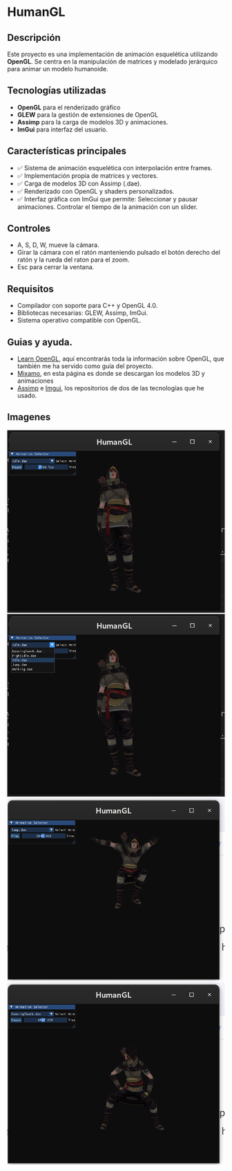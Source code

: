 # HumanGL

## Descripción
Este proyecto es una implementación de animación esquelética utilizando **OpenGL**. Se centra en la manipulación de matrices y modelado jerárquico para animar un modelo humanoide.

## Tecnologías utilizadas
- **OpenGL** para el renderizado gráfico
- **GLEW** para la gestión de extensiones de OpenGL
- **Assimp** para la carga de modelos 3D y animaciones.
- **ImGui** para interfaz del usuario.

## Características principales
  - ✅ Sistema de animación esquelética con interpolación entre frames.
  - ✅ Implementación propia de matrices y vectores.
  - ✅ Carga de modelos 3D con Assimp (.dae).
  - ✅ Renderizado con OpenGL y shaders personalizados.
  - ✅ Interfaz gráfica con ImGui que permite: Seleccionar y pausar animaciones. Controlar el tiempo de la animación con un slider.

## Controles

- A, S, D, W, mueve la cámara.
- Girar la cámara con el ratón manteniendo pulsado el botón derecho del ratón y la rueda del raton para el zoom.
-  Esc para cerrar la ventana.
  
## Requisitos

- Compilador con soporte para C++ y OpenGL 4.0.
- Bibliotecas necesarias: GLEW, Assimp, ImGui.
- Sistema operativo compatible con OpenGL.

## Guias y ayuda.

- [Learn OpenGL](https://learnopengl.com/), aquí encontrarás toda la información sobre OpenGL, que también me ha servido como guía del proyecto.
- [Mixamo](https://www.mixamo.com/), en esta página es donde se descargan los modelos 3D y animaciones
- [Assimp](https://github.com/assimp/assimp) e [Imgui](https://github.com/ocornut/imgui), los repositorios de dos de las tecnologías que he usado.

## Imagenes
![1](img/humangl1.png)
![2](img/humangl2.png)
![3](img/humangl3.png)
![4](img/humangl4.png)